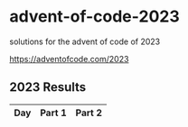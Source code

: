 # advent-of-code-2023

solutions for the advent of code of 2023

https://adventofcode.com/2023

<!--- advent_readme_stars table --->
## 2023 Results

| Day | Part 1 | Part 2 |
| :---: | :---: | :---: |
<!--- advent_readme_stars table --->
